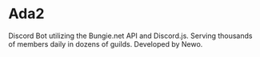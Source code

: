 # Ada2
Discord Bot utilizing the Bungie.net API and Discord.js.
Serving thousands of members daily in dozens of guilds.
Developed by Newo.